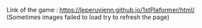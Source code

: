 Link of the game : https://leperuvienn.github.io/1stPlaformer/html/
(Sometimes images failed to load try to refresh the page)
